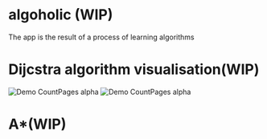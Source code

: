 # algoholic (WIP)
The app is the result of a process of learning algorithms

# Dijcstra algorithm visualisation(WIP)

![Demo CountPages alpha](https://imgur.com/ndGjScC.gif)
![Demo CountPages alpha](https://imgur.com/hCLNUwf.gif)

# A*(WIP)
